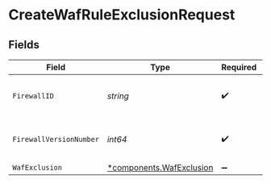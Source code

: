 # CreateWafRuleExclusionRequest


## Fields

| Field                                                           | Type                                                            | Required                                                        | Description                                                     | Example                                                         |
| --------------------------------------------------------------- | --------------------------------------------------------------- | --------------------------------------------------------------- | --------------------------------------------------------------- | --------------------------------------------------------------- |
| `FirewallID`                                                    | *string*                                                        | :heavy_check_mark:                                              | Alphanumeric string identifying a WAF Firewall.                 | fW7g2uUGZzb2W9Euo4Mo0r                                          |
| `FirewallVersionNumber`                                         | *int64*                                                         | :heavy_check_mark:                                              | Integer identifying a WAF firewall version.                     | 1                                                               |
| `WafExclusion`                                                  | [*components.WafExclusion](../../models/shared/wafexclusion.md) | :heavy_minus_sign:                                              | N/A                                                             |                                                                 |